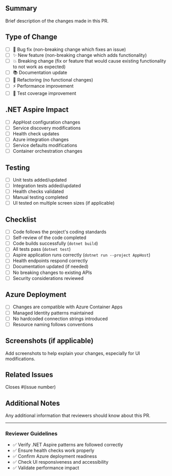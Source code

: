 ## Summary
Brief description of the changes made in this PR.

## Type of Change
- [ ] 🐛 Bug fix (non-breaking change which fixes an issue)
- [ ] ✨ New feature (non-breaking change which adds functionality)
- [ ] 💥 Breaking change (fix or feature that would cause existing functionality to not work as expected)
- [ ] 📚 Documentation update
- [ ] 🔧 Refactoring (no functional changes)
- [ ] ⚡ Performance improvement
- [ ] 🧪 Test coverage improvement

## .NET Aspire Impact
- [ ] AppHost configuration changes
- [ ] Service discovery modifications
- [ ] Health check updates
- [ ] Azure integration changes
- [ ] Service defaults modifications
- [ ] Container orchestration changes

## Testing
- [ ] Unit tests added/updated
- [ ] Integration tests added/updated
- [ ] Health checks validated
- [ ] Manual testing completed
- [ ] UI tested on multiple screen sizes (if applicable)

## Checklist
- [ ] Code follows the project's coding standards
- [ ] Self-review of the code completed
- [ ] Code builds successfully (`dotnet build`)
- [ ] All tests pass (`dotnet test`)
- [ ] Aspire application runs correctly (`dotnet run --project AppHost`)
- [ ] Health endpoints respond correctly
- [ ] Documentation updated (if needed)
- [ ] No breaking changes to existing APIs
- [ ] Security considerations reviewed

## Azure Deployment
- [ ] Changes are compatible with Azure Container Apps
- [ ] Managed Identity patterns maintained
- [ ] No hardcoded connection strings introduced
- [ ] Resource naming follows conventions

## Screenshots (if applicable)
Add screenshots to help explain your changes, especially for UI modifications.

## Related Issues
Closes #(issue number)

## Additional Notes
Any additional information that reviewers should know about this PR.

---

### Reviewer Guidelines
- ✅ Verify .NET Aspire patterns are followed correctly
- ✅ Ensure health checks work properly
- ✅ Confirm Azure deployment readiness
- ✅ Check UI responsiveness and accessibility
- ✅ Validate performance impact

